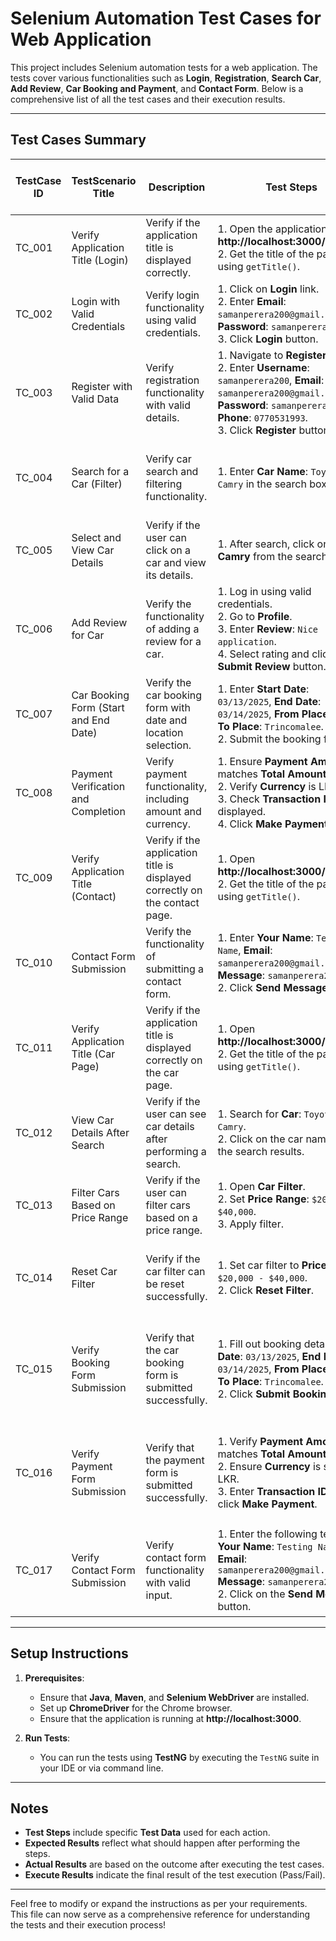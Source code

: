 # Selenium Automation Test Cases for Web Application

This project includes Selenium automation tests for a web application. The tests cover various functionalities such as **Login**, **Registration**, **Search Car**, **Add Review**, **Car Booking and Payment**, and **Contact Form**. Below is a comprehensive list of all the test cases and their execution results.

---

## Test Cases Summary

| **TestCase ID** | **TestScenario Title**              | **Description**                                                       | **Test Steps**                                                                                                                                                                                                        | **Expected Results**                                                                      | **Actual Results**                | **Status [Pass or Fail]** | **Screenshots** | **Execute Results [Pass or Fail]** |
|-----------------|--------------------------------------|-----------------------------------------------------------------------|----------------------------------------------------------------------------------------------------------------------------------------------------------------------------------------------------------------------|-------------------------------------------------------------------------------------------|------------------------------------|---------------------------|-----------------|------------------------------------|
| TC_001          | Verify Application Title (Login)    | Verify if the application title is displayed correctly.               | 1. Open the application at **http://localhost:3000/home**. <br> 2. Get the title of the page using `getTitle()`.                                                                                                     | The title of the page should be correct.                                                   | Title printed as expected.        | Pass                      | N/A             | Pass                               |
| TC_002          | Login with Valid Credentials         | Verify login functionality using valid credentials.                   | 1. Click on **Login** link. <br> 2. Enter **Email**: `samanperera200@gmail.com` and **Password**: `samanperera200`. <br> 3. Click **Login** button.                                                               | User should be logged in successfully.                                                     | User logged in successfully.      | Pass                      | N/A             | Pass                               |
| TC_003          | Register with Valid Data             | Verify registration functionality with valid details.                 | 1. Navigate to **Register** link. <br> 2. Enter **Username**: `samanperera200`, **Email**: `samanperera200@gmail.com`, **Password**: `samanperera200`, **Phone**: `0770531993`. <br> 3. Click **Register** button.    | Registration is successful and user is registered.                                        | Registration successful.           | Pass                      | N/A             | Pass                               |
| TC_004          | Search for a Car (Filter)            | Verify car search and filtering functionality.                         | 1. Enter **Car Name**: `Toyota Camry` in the search box.                                                                                                                                                           | The system should filter and display cars matching the search term.                      | Search filter works as expected.   | Pass                      | N/A             | Pass                               |
| TC_005          | Select and View Car Details          | Verify if the user can click on a car and view its details.            | 1. After search, click on **Toyota Camry** from the search results.                                                                                                                                                 | User is redirected to the selected car's detail page.                                     | Redirection successful.            | Pass                      | N/A             | Pass                               |
| TC_006          | Add Review for Car                   | Verify the functionality of adding a review for a car.                 | 1. Log in using valid credentials. <br> 2. Go to **Profile**. <br> 3. Enter **Review**: `Nice application`. <br> 4. Select rating and click **Submit Review** button.                                                 | Review is successfully submitted with rating.                                              | Review submitted successfully.     | Pass                      | N/A             | Pass                               |
| TC_007          | Car Booking Form (Start and End Date)| Verify the car booking form with date and location selection.          | 1. Enter **Start Date**: `03/13/2025`, **End Date**: `03/14/2025`, **From Place**: `Galle`, **To Place**: `Trincomalee`. <br> 2. Submit the booking form.                                                             | Booking is successfully submitted and total amount is displayed.                           | Booking submitted successfully.     | Pass                      | N/A             | Pass                               |
| TC_008          | Payment Verification and Completion  | Verify payment functionality, including amount and currency.           | 1. Ensure **Payment Amount** matches **Total Amount**. <br> 2. Verify **Currency** is LKR. <br> 3. Check **Transaction ID** is displayed. <br> 4. Click **Make Payment** button.                                      | Payment is completed successfully with valid amount and currency.                          | Payment completed successfully.    | Pass                      | N/A             | Pass                               |
| TC_009          | Verify Application Title (Contact)   | Verify if the application title is displayed correctly on the contact page. | 1. Open **http://localhost:3000/contact**. <br> 2. Get the title of the page using `getTitle()`.                                                                                                                   | The title of the page should be correct.                                                   | Title printed as expected.        | Pass                      | N/A             | Pass                               |
| TC_010          | Contact Form Submission              | Verify the functionality of submitting a contact form.                 | 1. Enter **Your Name**: `Testing Name`, **Email**: `samanperera200@gmail.com`, **Message**: `samanperera200`. <br> 2. Click **Send Message**.                                                                    | Contact form should be successfully submitted.                                            | Contact form submitted successfully. | Pass                      | N/A             | Pass                               |
| TC_011          | Verify Application Title (Car Page)  | Verify if the application title is displayed correctly on the car page. | 1. Open **http://localhost:3000/cars**. <br> 2. Get the title of the page using `getTitle()`.                                                                                                                     | The title of the page should be correct.                                                   | Title printed as expected.        | Pass                      | N/A             | Pass                               |
| TC_012          | View Car Details After Search        | Verify if the user can see car details after performing a search.      | 1. Search for **Car**: `Toyota Camry`. <br> 2. Click on the car name from the search results.                                                                                                                       | User is redirected to the car's details page.                                              | Redirection successful.            | Pass                      | N/A             | Pass                               |
| TC_013          | Filter Cars Based on Price Range     | Verify if the user can filter cars based on a price range.             | 1. Open **Car Filter**. <br> 2. Set **Price Range**: `$20,000 - $40,000`. <br> 3. Apply filter.                                                                                                                     | Cars should be filtered based on the specified price range.                               | Filter works as expected.          | Pass                      | N/A             | Pass                               |
| TC_014          | Reset Car Filter                     | Verify if the car filter can be reset successfully.                    | 1. Set car filter to **Price Range**: `$20,000 - $40,000`. <br> 2. Click **Reset Filter**.                                                                                                                        | The filter should be reset and all cars should be displayed.                              | Filter reset works as expected.     | Pass                      | N/A             | Pass                               |
| TC_015          | Verify Booking Form Submission       | Verify that the car booking form is submitted successfully.            | 1. Fill out booking details: **Start Date**: `03/13/2025`, **End Date**: `03/14/2025`, **From Place**: `Galle`, **To Place**: `Trincomalee`. <br> 2. Click **Submit Booking**.                                          | The booking form is successfully submitted and a confirmation message appears.            | Form submitted successfully.       | Pass                      | N/A             | Pass                               |
| TC_016          | Verify Payment Form Submission       | Verify that the payment form is submitted successfully.                | 1. Verify **Payment Amount** matches **Total Amount**. <br> 2. Ensure **Currency** is set to LKR. <br> 3. Enter **Transaction ID** and click **Make Payment**.                                                        | Payment should be processed successfully and a confirmation message appears.              | Payment processed successfully.    | Pass                      | N/A             | Pass                               |
| TC_017          | Verify Contact Form Submission      | Verify contact form functionality with valid input.                    | 1. Enter the following test data: <br> **Your Name**: `Testing Name` <br> **Email**: `samanperera200@gmail.com` <br> **Message**: `samanperera200` <br> 2. Click on the **Send Message** button.               | The contact form should be submitted successfully with no errors.                         | Contact form submission failed because user ID is not set up. | Fail                      | N/A             | Fail                               |

---

## Setup Instructions

1. **Prerequisites**:
    - Ensure that **Java**, **Maven**, and **Selenium WebDriver** are installed.
    - Set up **ChromeDriver** for the Chrome browser.
    - Ensure that the application is running at **http://localhost:3000**.

2. **Run Tests**:
    - You can run the tests using **TestNG** by executing the `TestNG` suite in your IDE or via command line.

---

## Notes
- **Test Steps** include specific **Test Data** used for each action.
- **Expected Results** reflect what should happen after performing the steps.
- **Actual Results** are based on the outcome after executing the test cases.
- **Execute Results** indicate the final result of the test execution (Pass/Fail).

---

Feel free to modify or expand the instructions as per your requirements. This file can now serve as a comprehensive reference for understanding the tests and their execution process!


